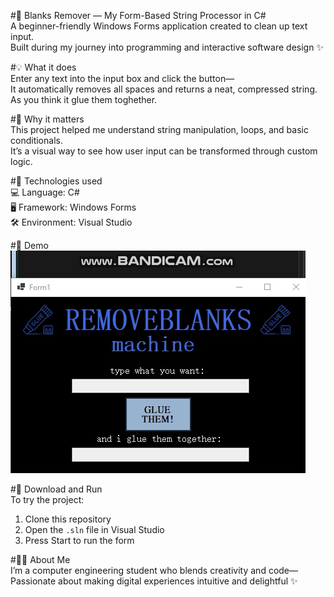 #🧹 Blanks Remover — My Form-Based String Processor in C#  
A beginner-friendly Windows Forms application created to clean up text input.  
Built during my journey into programming and interactive software design ✨  

#💡 What it does  
Enter any text into the input box and click the button—  
It automatically removes all spaces and returns a neat, compressed string.
As you think it glue them toghether.

#🎯 Why it matters  
This project helped me understand string manipulation, loops, and basic conditionals.  
It’s a visual way to see how user input can be transformed through custom logic.  

#🔧 Technologies used  
💻 Language: C#  
🖥️ Framework: Windows Forms  
🛠️ Environment: Visual Studio  

#📸 Demo  
![remove blanks machine Demo](assets/ezgif-1ebaaf727d6d55.gif)

#📁 Download and Run  
To try the project:  
1. Clone this repository  
2. Open the `.sln` file in Visual Studio  
3. Press Start to run the form  

#🙋‍♀️ About Me  
I’m a computer engineering student who blends creativity and code—  
Passionate about making digital experiences intuitive and delightful ✨  
